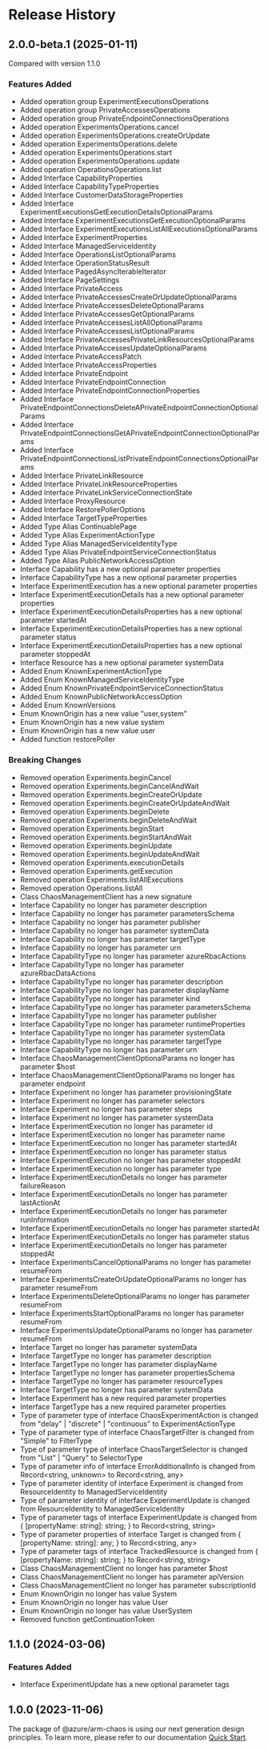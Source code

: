 # Release History
    
## 2.0.0-beta.1 (2025-01-11)
Compared with version 1.1.0
    
### Features Added

  - Added operation group ExperimentExecutionsOperations
  - Added operation group PrivateAccessesOperations
  - Added operation group PrivateEndpointConnectionsOperations
  - Added operation ExperimentsOperations.cancel
  - Added operation ExperimentsOperations.createOrUpdate
  - Added operation ExperimentsOperations.delete
  - Added operation ExperimentsOperations.start
  - Added operation ExperimentsOperations.update
  - Added operation OperationsOperations.list
  - Added Interface CapabilityProperties
  - Added Interface CapabilityTypeProperties
  - Added Interface CustomerDataStorageProperties
  - Added Interface ExperimentExecutionsGetExecutionDetailsOptionalParams
  - Added Interface ExperimentExecutionsGetExecutionOptionalParams
  - Added Interface ExperimentExecutionsListAllExecutionsOptionalParams
  - Added Interface ExperimentProperties
  - Added Interface ManagedServiceIdentity
  - Added Interface OperationsListOptionalParams
  - Added Interface OperationStatusResult
  - Added Interface PagedAsyncIterableIterator
  - Added Interface PageSettings
  - Added Interface PrivateAccess
  - Added Interface PrivateAccessesCreateOrUpdateOptionalParams
  - Added Interface PrivateAccessesDeleteOptionalParams
  - Added Interface PrivateAccessesGetOptionalParams
  - Added Interface PrivateAccessesListAllOptionalParams
  - Added Interface PrivateAccessesListOptionalParams
  - Added Interface PrivateAccessesPrivateLinkResourcesOptionalParams
  - Added Interface PrivateAccessesUpdateOptionalParams
  - Added Interface PrivateAccessPatch
  - Added Interface PrivateAccessProperties
  - Added Interface PrivateEndpoint
  - Added Interface PrivateEndpointConnection
  - Added Interface PrivateEndpointConnectionProperties
  - Added Interface PrivateEndpointConnectionsDeleteAPrivateEndpointConnectionOptionalParams
  - Added Interface PrivateEndpointConnectionsGetAPrivateEndpointConnectionOptionalParams
  - Added Interface PrivateEndpointConnectionsListPrivateEndpointConnectionsOptionalParams
  - Added Interface PrivateLinkResource
  - Added Interface PrivateLinkResourceProperties
  - Added Interface PrivateLinkServiceConnectionState
  - Added Interface ProxyResource
  - Added Interface RestorePollerOptions
  - Added Interface TargetTypeProperties
  - Added Type Alias ContinuablePage
  - Added Type Alias ExperimentActionType
  - Added Type Alias ManagedServiceIdentityType
  - Added Type Alias PrivateEndpointServiceConnectionStatus
  - Added Type Alias PublicNetworkAccessOption
  - Interface Capability has a new optional parameter properties
  - Interface CapabilityType has a new optional parameter properties
  - Interface ExperimentExecution has a new optional parameter properties
  - Interface ExperimentExecutionDetails has a new optional parameter properties
  - Interface ExperimentExecutionDetailsProperties has a new optional parameter startedAt
  - Interface ExperimentExecutionDetailsProperties has a new optional parameter status
  - Interface ExperimentExecutionDetailsProperties has a new optional parameter stoppedAt
  - Interface Resource has a new optional parameter systemData
  - Added Enum KnownExperimentActionType
  - Added Enum KnownManagedServiceIdentityType
  - Added Enum KnownPrivateEndpointServiceConnectionStatus
  - Added Enum KnownPublicNetworkAccessOption
  - Added Enum KnownVersions
  - Enum KnownOrigin has a new value "user,system"
  - Enum KnownOrigin has a new value system
  - Enum KnownOrigin has a new value user
  - Added function restorePoller

### Breaking Changes

  - Removed operation Experiments.beginCancel
  - Removed operation Experiments.beginCancelAndWait
  - Removed operation Experiments.beginCreateOrUpdate
  - Removed operation Experiments.beginCreateOrUpdateAndWait
  - Removed operation Experiments.beginDelete
  - Removed operation Experiments.beginDeleteAndWait
  - Removed operation Experiments.beginStart
  - Removed operation Experiments.beginStartAndWait
  - Removed operation Experiments.beginUpdate
  - Removed operation Experiments.beginUpdateAndWait
  - Removed operation Experiments.executionDetails
  - Removed operation Experiments.getExecution
  - Removed operation Experiments.listAllExecutions
  - Removed operation Operations.listAll
  - Class ChaosManagementClient has a new signature
  - Interface Capability no longer has parameter description
  - Interface Capability no longer has parameter parametersSchema
  - Interface Capability no longer has parameter publisher
  - Interface Capability no longer has parameter systemData
  - Interface Capability no longer has parameter targetType
  - Interface Capability no longer has parameter urn
  - Interface CapabilityType no longer has parameter azureRbacActions
  - Interface CapabilityType no longer has parameter azureRbacDataActions
  - Interface CapabilityType no longer has parameter description
  - Interface CapabilityType no longer has parameter displayName
  - Interface CapabilityType no longer has parameter kind
  - Interface CapabilityType no longer has parameter parametersSchema
  - Interface CapabilityType no longer has parameter publisher
  - Interface CapabilityType no longer has parameter runtimeProperties
  - Interface CapabilityType no longer has parameter systemData
  - Interface CapabilityType no longer has parameter targetType
  - Interface CapabilityType no longer has parameter urn
  - Interface ChaosManagementClientOptionalParams no longer has parameter $host
  - Interface ChaosManagementClientOptionalParams no longer has parameter endpoint
  - Interface Experiment no longer has parameter provisioningState
  - Interface Experiment no longer has parameter selectors
  - Interface Experiment no longer has parameter steps
  - Interface Experiment no longer has parameter systemData
  - Interface ExperimentExecution no longer has parameter id
  - Interface ExperimentExecution no longer has parameter name
  - Interface ExperimentExecution no longer has parameter startedAt
  - Interface ExperimentExecution no longer has parameter status
  - Interface ExperimentExecution no longer has parameter stoppedAt
  - Interface ExperimentExecution no longer has parameter type
  - Interface ExperimentExecutionDetails no longer has parameter failureReason
  - Interface ExperimentExecutionDetails no longer has parameter lastActionAt
  - Interface ExperimentExecutionDetails no longer has parameter runInformation
  - Interface ExperimentExecutionDetails no longer has parameter startedAt
  - Interface ExperimentExecutionDetails no longer has parameter status
  - Interface ExperimentExecutionDetails no longer has parameter stoppedAt
  - Interface ExperimentsCancelOptionalParams no longer has parameter resumeFrom
  - Interface ExperimentsCreateOrUpdateOptionalParams no longer has parameter resumeFrom
  - Interface ExperimentsDeleteOptionalParams no longer has parameter resumeFrom
  - Interface ExperimentsStartOptionalParams no longer has parameter resumeFrom
  - Interface ExperimentsUpdateOptionalParams no longer has parameter resumeFrom
  - Interface Target no longer has parameter systemData
  - Interface TargetType no longer has parameter description
  - Interface TargetType no longer has parameter displayName
  - Interface TargetType no longer has parameter propertiesSchema
  - Interface TargetType no longer has parameter resourceTypes
  - Interface TargetType no longer has parameter systemData
  - Interface Experiment has a new required parameter properties
  - Interface TargetType has a new required parameter properties
  - Type of parameter type of interface ChaosExperimentAction is changed from "delay" | "discrete" | "continuous" to ExperimentActionType
  - Type of parameter type of interface ChaosTargetFilter is changed from "Simple" to FilterType
  - Type of parameter type of interface ChaosTargetSelector is changed from "List" | "Query" to SelectorType
  - Type of parameter info of interface ErrorAdditionalInfo is changed from Record<string, unknown> to Record<string, any>
  - Type of parameter identity of interface Experiment is changed from ResourceIdentity to ManagedServiceIdentity
  - Type of parameter identity of interface ExperimentUpdate is changed from ResourceIdentity to ManagedServiceIdentity
  - Type of parameter tags of interface ExperimentUpdate is changed from {
        [propertyName: string]: string;
    } to Record<string, string>
  - Type of parameter properties of interface Target is changed from {
        [propertyName: string]: any;
    } to Record<string, any>
  - Type of parameter tags of interface TrackedResource is changed from {
        [propertyName: string]: string;
    } to Record<string, string>
  - Class ChaosManagementClient no longer has parameter $host
  - Class ChaosManagementClient no longer has parameter apiVersion
  - Class ChaosManagementClient no longer has parameter subscriptionId
  - Enum KnownOrigin no longer has value System
  - Enum KnownOrigin no longer has value User
  - Enum KnownOrigin no longer has value UserSystem
  - Removed function getContinuationToken
    
    
## 1.1.0 (2024-03-06)
    
### Features Added

  - Interface ExperimentUpdate has a new optional parameter tags
    
    
## 1.0.0 (2023-11-06)

The package of @azure/arm-chaos is using our next generation design principles. To learn more, please refer to our documentation [Quick Start](https://aka.ms/azsdk/js/mgmt/quickstart).
